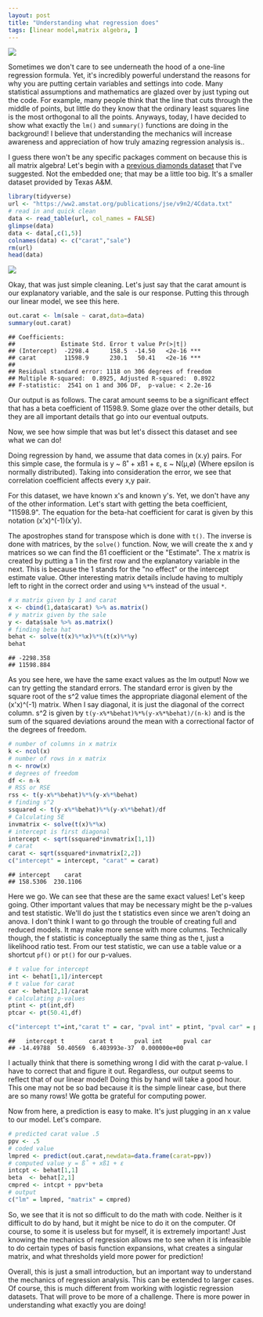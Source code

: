 ```yaml
---
layout: post
title: "Understanding what regression does"
tags: [linear model,matrix algebra, ]
---
```


![](https://i.stack.imgur.com/eCRRx.png)

Sometimes we don't care to see underneath the hood of a one-line regression formula. Yet, it's incredibly powerful understand the reasons for why you are putting certain variables and settings into code. Many statistical assumptions and mathematics are glazed over by just typing out the code. For example, many people think that the line that cuts through the middle of points, but little do they know that the ordinary least squares line is the most orthogonal to all the points. Anyways, today, I have decided to show what exactly the `lm()` and `summary()` functions are doing in the background! I believe that understanding the mechanics will increase awareness and appreciation of how truly amazing regression analysis is..

I guess there won't be any specific packages comment on because this is all matrix algebra! Let's begin with a [previous diamonds dataset](https://tykiww.github.io/2017-10-20-SLR-Plotly/) that I've suggested. Not the embedded one; that may be a little too big. It's a smaller dataset provided by Texas A&M.

```r
library(tidyverse)
url <- "https://ww2.amstat.org/publications/jse/v9n2/4Cdata.txt"
# read in and quick clean
data <- read_table(url, col_names = FALSE)
glimpse(data)
data <- data[,c(1,5)]
colnames(data) <- c("carat","sale")
rm(url)
head(data)
```

![](https://tykiww.github.io/assets/sl-theory/theory.png)

Okay, that was just simple cleaning. Let's just say that the carat amount is our explanatory variable, and the sale is our response. Putting this through our linear model, we see this here.

```r
out.carat <- lm(sale ~ carat,data=data)
summary(out.carat)
```

    ## Coefficients:
    ##             Estimate Std. Error t value Pr(>|t|)    
    ## (Intercept)  -2298.4      158.5  -14.50   <2e-16 ***
    ## carat        11598.9      230.1   50.41   <2e-16 ***
    ## 
    ## Residual standard error: 1118 on 306 degrees of freedom
    ## Multiple R-squared:  0.8925,	Adjusted R-squared:  0.8922 
    ## F-statistic:  2541 on 1 and 306 DF,  p-value: < 2.2e-16

Our output is as follows. The carat amount seems to be a significant effect that has a beta coefficient of 11598.9. Some glaze over the other details, but they are all important details that go into our eventual outputs.

Now, we see how simple that was but let's dissect this dataset and see what we can do!

Doing regression by hand, we assume that data comes in (x.y) pairs. For this simple case, the formula is 
y ~ ß˚ + xß1 + ε, ε ~ N(µ,ø) (Where epsilon is normally distributed). Taking into consideration the error, we see that correlation coefficient affects every x,y pair. 

For this dataset, we have known x's and known y's. Yet, we don't have any of the other information. Let's start with getting the beta coefficient, "11598.9". The equation for the beta-hat coefficient for carat is given by this notation (x'x)^(-1)(x'y). 

The apostrophes stand for transpose which is done with `t()`. The inverse is done with matrices, by the `solve()` function. Now, we will create the x and y matrices so we can find the ß1 coefficient or the "Estimate". The x matrix is created by putting a 1 in the first row and the explanatory variable in the next. This is because the 1 stands for the "no effect" or the intercept estimate value. Other interesting matrix details include having to multiply left to right in the correct order and using `%*%` instead of the usual `*`.

```r
# x matrix given by 1 and carat
x <- cbind(1,data$carat) %>% as.matrix()
# y matrix given by the sale
y <- data$sale %>% as.matrix()
# finding beta hat
behat <- solve(t(x)%*%x)%*%(t(x)%*%y)
behat
```

    ## -2298.358
    ## 11598.884
    
As you see here, we have the same exact values as the lm output! Now we can try getting the standard errors. The standard error is given by the square root of the s^2 value times the appropriate diagonal element of the (x'x)^(-1) matrix. When I say diagonal, it is just the diagonal of the correct column. s^2 is given by `t(y-x%*%behat)%*%(y-x%*%behat)/(n-k)` and is the sum of the squared deviations around the mean with a correctional factor of the degrees of freedom.

```r
# number of columns in x matrix
k <- ncol(x)
# number of rows in x matrix
n <- nrow(x)
# degrees of freedom
df <- n-k
# RSS or RSE
rss <- t(y-x%*%behat)%*%(y-x%*%behat)
# finding s^2
ssquared <- t(y-x%*%behat)%*%(y-x%*%behat)/df
# Calculating SE
invmatrix <- solve(t(x)%*%x)
# intercept is first diagonal
intercept <- sqrt(ssquared*invmatrix[1,1])
# carat
carat <- sqrt(ssquared*invmatrix[2,2])
c("intercept" = intercept, "carat" = carat)
```

    ## intercept    carat 
    ## 158.5306  230.1106 

Here we go. We can see that these are the same exact values! Let's keep going. Other important values that may be necessary might be the p-values and test statistic. We'll do just the t statistics even since we aren't doing an anova. I don't think I want to go through the trouble of creating full and reduced models. It may make more sense with more columns. Technically though, the f statistic is conceptually the same thing as the t, just a likelihood ratio test. From our test statistic, we can use a table value or a shortcut `pf()` or `pt()` for our p-values.

```r
# t value for intercept
int <- behat[1,1]/intercept
# t value for carat
car <- behat[2,1]/carat
# calculating p-values
ptint <- pt(int,df)
ptcar <- pt(50.41,df)

c("intercept t"=int,"carat t" = car, "pval int" = ptint, "pval car" = ptcar)
```

    ##   intercept t       carat t      pval int      pval car 
    ## -14.49788  50.40569  6.403993e-37  0.000000e+00 

I actually think that there is something wrong I did with the carat p-value. I have to correct that and figure it out. Regardless, our output seems to reflect that of our linear model! Doing this by hand will take a good hour. This one may not be so bad because it is the simple linear case, but there are so many rows! We gotta be grateful for computing power.

Now from here, a prediction is easy to make. It's just plugging in an x value to our model. Let's compare.

```r
# predicted carat value .5
ppv <- .5
# coded value
lmpred <- predict(out.carat,newdata=data.frame(carat=ppv))
# computed value y = ß˚ + xß1 + ε
intcpt <- behat[1,1]
beta  <- behat[2,1]
cmpred <- intcpt + ppv*beta
# output
c("lm" = lmpred, "matrix" = cmpred)
```

So, we see that it is not so difficult to do the math with code. Neither is it difficult to do by hand, but it might be nice to do it on the computer. Of course, to some it is useless but for myself, it is extremely important! Just knowing the mechanics of regression allows me to see when it is infeasible to do certain types of basis function expansions, what creates a singular matrix, and what thresholds yield more power for prediction! 

Overall, this is just a small introduction, but an important way to understand the mechanics of regression analysis. This can be extended to larger cases. Of course, this is much different from working with logistic regression datasets. That will prove to be more of a challenge. There is more power in understanding what exactly you are doing!












